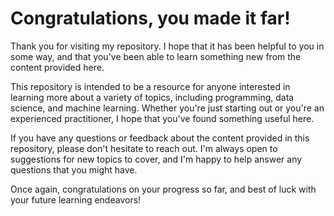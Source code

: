 # Congratulations, you made it far!

Thank you for visiting my repository. I hope that it has been helpful to you in some way, and that you've been able to learn something new from the content provided here.

This repository is intended to be a resource for anyone interested in learning more about a variety of topics, including programming, data science, and machine learning. Whether you're just starting out or you're an experienced practitioner, I hope that you've found something useful here.

If you have any questions or feedback about the content provided in this repository, please don't hesitate to reach out. I'm always open to suggestions for new topics to cover, and I'm happy to help answer any questions that you might have.

Once again, congratulations on your progress so far, and best of luck with your future learning endeavors!
